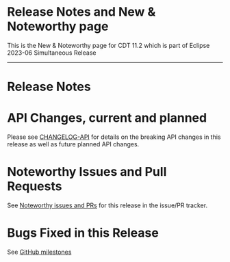# Release Notes and New & Noteworthy page

This is the New & Noteworthy page for CDT 11.2 which is part of Eclipse 2023-06 Simultaneous Release

---

# Release Notes



# API Changes, current and planned

Please see [CHANGELOG-API](CHANGELOG-API.md) for details on the breaking API changes in this release as well as future planned API changes.

# Noteworthy Issues and Pull Requests

See [Noteworthy issues and PRs](https://github.com/eclipse-cdt/cdt/issues?q=is%3Aclosed+label%3Anoteworthy+milestone%3A11.2.0) for this release in the issue/PR tracker.

# Bugs Fixed in this Release

See [GitHub milestones](https://github.com/eclipse-cdt/cdt/milestone/5?closed=1)
